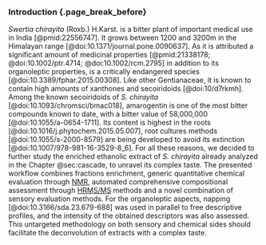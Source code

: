 ### Introduction {.page_break_before}

*Swertia chirayita* (Roxb.) H.Karst. is a bitter plant of important medical use in India [@pmid:22556747].
It grows between 1200 and 3200m in the Himalayan range [@doi:10.1371/journal.pone.0090637].
As it is attributed a significant amount of medicinal properties [@pmid:21338178; @doi:10.1002/ptr.4714; @doi:10.1002/rcm.2795] in addition to its organoleptic properties, is a critically endangered species [@doi:10.3389/fphar.2015.00308].
Like other Gentianaceae, it is known to contain high amounts of xanthones and secoiridoids [@doi:10/d7rkmh].
Among the known secoiridoids of *S. chirayita* [@doi:10.1093/chromsci/bmac018], amarogentin is one of the most bitter compounds known to date, with a bitter value of 58,000,000 [@doi:10.1055/a-0654-1711].
Its content is highest in the roots [@doi:10.1016/j.phytochem.2015.05.007], root cultures methods [@doi:10.1055/s-2000-8579] are being developed to avoid its extinction [@doi:10.1007/978-981-16-3529-8_6].
For all these reasons, we decided to further study the enriched ethanolic extract of *S. chirayita* already analyzed in the Chapter @sec:cascade, to unravel its complex taste.
The presented workflow combines fractions enrichment, generic quantitative chemical evaluation through [NMR](#nmr), automated comprehensive compositional assessment through [HR](#hr)[MS/MS](#msms) methods and a novel combination of sensory evaluation methods.
For the organoleptic aspects, napping [@doi:10.3166/sda.23.679-688] was used in parallel to free descriptive profiles, and the intensity of the obtained descriptors was also assessed.
This untargeted methodology on both sensory and chemical sides should facilitate the deconvolution of extracts with a complex taste.

<!-- 
phyto and taste [@doi:10.1093/ecam/nel064]

nice fig [@doi:10.1021/acs.jafc.1c05057]

Bitter compounds: Occurrence and structure‐activity relationships [@doi:10.1080/87559128509540773]

General health statements [@doi:10.3390/nu14071434]

Temporality sweet [@doi:10.1016/j.foodres.2021.110848]

Simiar sapid [@doi:10.1016/j.foodchem.2022.133180]

also linked to cancer [@doi:10.3390/cancers13235891]

ChemtasteDB [@doi:10.1016/j.fochms.2022.100090], available at [@doi:10.5281/zenodo.6528835]

Bitter taste https://w.wiki/5SSn

Bitter receptor https://w.wiki/5SSo

Bitter taste + receptor https://w.wiki/5SSp

Bitter taste + receptor + taxa https://w.wiki/5SSr

Count bitter compounds per taxon https://w.wiki/5SGT

bittermatch [@doi:10.1186/s13321-022-00612-9]

\newpage
 -->